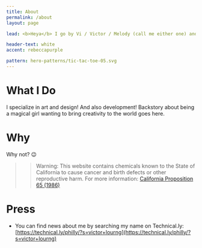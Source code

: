 ```yaml
---
title: About
permalink: /about
layout: page

lead: <b>Heya</b> I go by Vi / Victor / Melody (call me either one) and I use they/them pronouns.

header-text: white
accent: rebeccapurple

pattern: hero-patterns/tic-tac-toe-05.svg
---
```


# What I Do

I specialize in art and design! And also development! Backstory about being a magical girl wanting to bring creativity to the world goes here.

# Why

Why not? :wink:

> > Warning: This website contains chemicals known to the State of California to cause cancer and birth defects or other reproductive harm. For more information: <a href="https://en.wikipedia.org/wiki/California_Proposition_65_(1986)?oldformat=true" target="_blank">California Proposition 65 (1986)</a>

# Press

- You can find news about me by searching my name on Technical.ly: <br> [https://technical.ly/philly/?s=victor+lourng](https://technical.ly/philly/?s=victor+lourng)